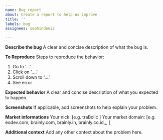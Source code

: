 ```yaml
---
name: Bug report
about: Create a report to help us improve
title: ''
labels: bug
assignees: seahindeniz

---
```


**Describe the bug**
A clear and concise description of what the bug is.

**To Reproduce**
Steps to reproduce the behavior:
1. Go to '...'
2. Click on '....'
3. Scroll down to '....'
4. See error

**Expected behavior**
A clear and concise description of what you expected to happen.

**Screenshots**
If applicable, add screenshots to help explain your problem.

**Market informations**
Your nick: [e.g. traBolic ]
Your market domain: [e.g. eodev.com, brainly.com, brainly.in, brainly.co.id,,, ]

**Additional context**
Add any other context about the problem here.
